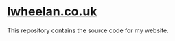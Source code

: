 # [lwheelan.co.uk](https://lwheelan.co.uk)

This repository contains the source code for my website.
